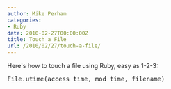 ```yaml
---
author: Mike Perham
categories:
- Ruby
date: 2010-02-27T00:00:00Z
title: Touch a File
url: /2010/02/27/touch-a-file/
---
```


Here's how to touch a file using Ruby, easy as 1-2-3:

<pre lang="ruby">File.utime(access_time, mod_time, filename)
</pre>
